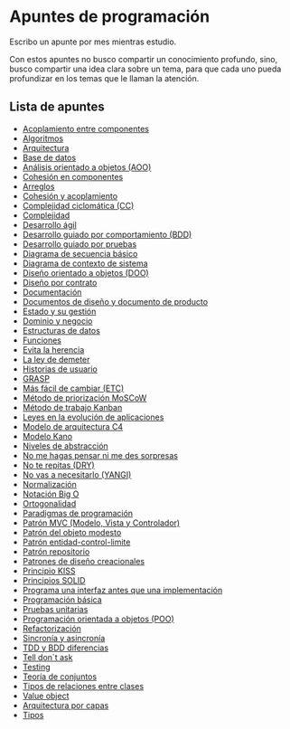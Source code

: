 # Apuntes de programación

Escribo un apunte por mes mientras estudio. 

Con estos apuntes no busco compartir un conocimiento profundo, sino, busco compartir una idea clara sobre un tema, para que cada uno pueda profundizar en los temas que le llaman la atención.
<!--lista_apuntes-->
## Lista de apuntes
- [Acoplamiento entre componentes](apuntes/Acoplamiento%20entre%20componentes.md)
- [Algoritmos](apuntes/Algoritmos.md)
- [Arquitectura](apuntes/Arquitectura.md)
- [Base de datos](apuntes/Base%20de%20datos.md)
- [Análisis orientado a objetos (AOO)](apuntes/Analisis%20orientado%20a%20objetos%20(AOO).md)
- [Cohesión en componentes](apuntes/Cohesion%20en%20componentes.md)
- [Arreglos](apuntes/Arreglos.md)
- [Cohesión y acoplamiento](apuntes/Cohesion%20y%20acoplamiento.md)
- [Complejidad ciclomática (CC)](apuntes/Complejidad%20ciclomatica%20(CC).md)
- [Complejidad](apuntes/Complejidad.md)
- [Desarrollo ágil](apuntes/Desarrollo%20agil.md)
- [Desarrollo guiado por comportamiento (BDD)](apuntes/Desarrollo%20guiado%20por%20comportamiento%20(BDD).md)
- [Desarrollo guiado por pruebas](apuntes/Desarrollo%20guiado%20por%20pruevas%20(TDD).md)
- [Diagrama de secuencia básico](apuntes/Diagrama%20de%20secuencia%20basico.md)
- [Diagrama de contexto de sistema](apuntes/Diagrama%20de%20contexto%20de%20sistema.md)
- [Diseño orientado a objetos (DOO)](apuntes/Disenno%20orientado%20a%20objetos%20(DOO).md)
- [Diseño por contrato](apuntes/Disenno%20por%20contrato.md)
- [Documentación](apuntes/Documentacion.md)
- [Documentos de diseño y documento de producto](apuntes/Documentos%20de%20disenno%20y%20documento%20de%20producto.md)
- [Estado y su gestión](apuntes/Estado%20y%20su%20gestion.md)
- [Dominio y negocio](apuntes/Dominio%20y%20negocio.md)
- [Estructuras de datos](apuntes/Estructuras%20de%20datos.md)
- [Funciones](apuntes/Funciones.md)
- [Evita la herencia](apuntes/Evita%20la%20herencia.md)
- [La ley de demeter](apuntes/La%20ley%20de%20demeter.md)
- [Historias de usuario](apuntes/Historias%20de%20usuario.md)
- [GRASP](apuntes/GRASP.md)
- [Más fácil de cambiar (ETC)](apuntes/Mas%20facil%20de%20cambiar%20(STR).md)
- [Método de priorización MoSCoW](apuntes/Metodo_de_priorizacion_MoSCoW.md)
- [Método de trabajo Kanban](apuntes/Metodo%20de%20trabajo%20Kanban.md)
- [Leyes en la evolución de aplicaciones](apuntes/Leyes_en_la_evolucion_de_aplicaciones.md)
- [Modelo de arquitectura C4](apuntes/Modelo_de_arquitectura_C4.md)
- [Modelo Kano](apuntes/Modelo_kano.md)
- [Niveles de abstracción](apuntes/Niveles%20de%20abstraccion.md)
- [No me hagas pensar ni me des sorpresas](apuntes/No%20me%20hagas%20pensar%20ni%20me%20des%20sorpresas.md)
- [No te repitas (DRY)](apuntes/No%20te%20repitas%20(DRY).md)
- [No vas a necesitarlo (YANGI)](apuntes/No%20vas%20a%20necesitarlo%20(YANGI).md)
- [Normalización](apuntes/Normalizacion.md)
- [Notación Big O](apuntes/Notacion%20Big%20O.md)
- [Ortogonalidad](apuntes/Ortogonalidad.md)
- [Paradigmas de programación](apuntes/Paradigmas%20de%20programacion.md)
- [Patrón MVC (Modelo, Vista y Controlador)](apuntes/Patron%20MVC%20(Modelo,%20vista%20y%20controlador).md)
- [Patrón del objeto modesto](apuntes/Patron%20del%20objeto%20modesto.md)
- [Patrón entidad-control-limite](apuntes/Patron%20entidad-control-limite.md)
- [Patrón repositorio](apuntes/Patron_repositorio.md)
- [Patrones de diseño creacionales](apuntes/Patrones%20de%20diseño%20creacionales.md)
- [Principio KISS](apuntes/Principio%20KISS.md)
- [Principios SOLID](apuntes/Principios%20SOLID.md)
- [Programa una interfaz antes que una implementación](apuntes/Programa%20una%20interfaz%20antes%20que%20una%20implementacion.md)
- [Programación básica](apuntes/Programacion%20basica.md)
- [Pruebas unitarias](apuntes/Pruevas%20unitarias.md)
- [Programación orientada a objetos (POO)](apuntes/Programacion%20orientada%20a%20objetos%20(POO).md)
- [Refactorización](apuntes/Refactorizacion.md)
- [Sincronía y asincronía](apuntes/Sincronia%20y%20asincronia.md)
- [TDD y BDD diferencias](apuntes/TDD%20y%20BDD%20diferencias.md)
- [Tell don´t ask](apuntes/Tell%20dont%20ask.md)
- [Testing](apuntes/Testing.md)
- [Teoría de conjuntos](apuntes/Teoria%20de%20conjuntos.md)
- [Tipos de relaciones entre clases](apuntes/Tipos%20de%20relaciones%20entre%20clases.md)
- [Value object](apuntes/Value_object.md)
- [Arquitectura por capas](apuntes/arquitectura%20por%20capas.md)
- [Tipos](apuntes/Tipos.md)
<!--lista_apuntes-->